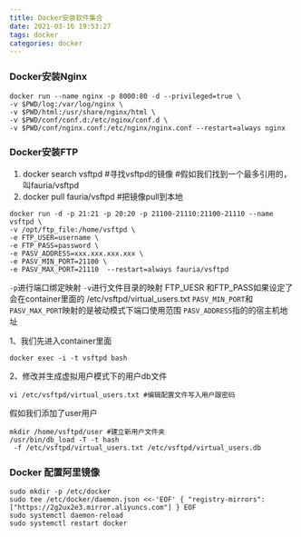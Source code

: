 ```yaml
---
title: Docker安装软件集合
date: 2021-03-16 19:53:27
tags: docker
categories: docker
---
```


### Docker安装Nginx

```
docker run --name nginx -p 8000:80 -d --privileged=true \ 
-v $PWD/log:/var/log/nginx \
-v $PWD/html:/usr/share/nginx/html \
-v $PWD/conf/conf.d:/etc/nginx/conf.d \
-v $PWD/conf/nginx.conf:/etc/nginx/nginx.conf --restart=always nginx
```

### Docker安装FTP
1. docker search vsftpd #寻找vsftpd的镜像
#假如我们找到一个最多引用的，叫fauria/vsftpd
2. docker pull fauria/vsftpd #把镜像pull到本地

```
docker run -d -p 21:21 -p 20:20 -p 21100-21110:21100-21110 --name vsftpd \
-v /opt/ftp_file:/home/vsftpd \
-e FTP_USER=username \
-e FTP_PASS=password \
-e PASV_ADDRESS=xxx.xxx.xxx.xxx \
-e PASV_MIN_PORT=21100 \ 
-e PASV_MAX_PORT=21110  --restart=always fauria/vsftpd
``` 
 
`-p`进行端口绑定映射
`-v`进行文件目录的映射 FTP_UESR 和FTP_PASS如果设定了会在container里面的 
/etc/vsftpd/virtual_users.txt
`PASV_MIN_PORT`和`PASV_MAX_PORT`映射的是被动模式下端口使用范围 
`PASV_ADDRESS`指的的宿主机地址


1、我们先进入container里面
 
```
docker exec -i -t vsftpd bash 
```
 
2、修改并生成虚拟用户模式下的用户db文件
 
```
vi /etc/vsftpd/virtual_users.txt #编辑配置文件写入用户跟密码
```
 
假如我们添加了user用户
 
```
mkdir /home/vsftpd/user #建立新用户文件夹 
/usr/bin/db_load -T -t hash
 -f /etc/vsftpd/virtual_users.txt /etc/vsftpd/virtual_users.db
```

### Docker 配置阿里镜像 

```
sudo mkdir -p /etc/docker 
sudo tee /etc/docker/daemon.json <<-'EOF' { "registry-mirrors": ["https://2g2ux2e3.mirror.aliyuncs.com"] } EOF 
sudo systemctl daemon-reload 
sudo systemctl restart docker
```
